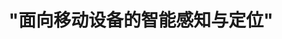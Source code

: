 ---
title: '"面向移动设备的智能感知与定位"'
collection: talks
type: "Talk"
permalink: /talks/2021
venue: "OpenHarmony 城市技术论坛（大连站），中国大连"
order: 1
datetime: 2024.01
---